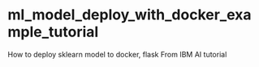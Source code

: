 # ml_model_deploy_with_docker_example_tutorial
How to deploy sklearn model to docker, flask 
From IBM AI tutorial
